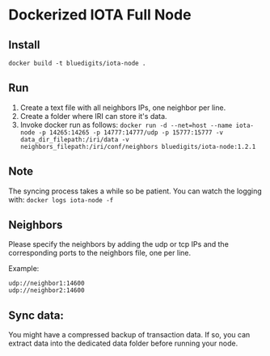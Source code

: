 Dockerized IOTA Full Node
=========================

## Install
`docker build -t bluedigits/iota-node .`

## Run
1. Create a text file with all neighbors IPs, one neighbor per line.
2. Create a folder where IRI can store it's data.
3. Invoke docker run as follows:
`docker run -d --net=host --name iota-node -p 14265:14265 -p 14777:14777/udp -p 15777:15777 -v data_dir_filepath:/iri/data -v neighbors_filepath:/iri/conf/neighbors bluedigits/iota-node:1.2.1`

## Note
The syncing process takes a while so be patient. You can watch the logging with: `docker logs iota-node -f`

## Neighbors
Please specify the neighbors by adding the udp or tcp IPs and the corresponding ports to the neighbors file, one per line.

Example:
```
udp://neighbor1:14600
udp://neighbor2:14600
```

## Sync data:
You might have a compressed backup of transaction data. If so, you can extract data into the dedicated data folder before running your node.

